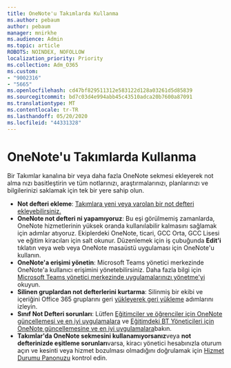 ```yaml
---
title: OneNote'u Takımlarda Kullanma
ms.author: pebaum
author: pebaum
manager: mnirkhe
ms.audience: Admin
ms.topic: article
ROBOTS: NOINDEX, NOFOLLOW
localization_priority: Priority
ms.collection: Adm_O365
ms.custom:
- "9002316"
- "5665"
ms.openlocfilehash: cd47bf829511312e583122d128a03261d5d85839
ms.sourcegitcommit: bd7c03d4e994abb45c43510adca20b7600a87091
ms.translationtype: MT
ms.contentlocale: tr-TR
ms.lasthandoff: 05/20/2020
ms.locfileid: "44331328"
---
```

# <a name="using-onenote-in-teams"></a>OneNote'u Takımlarda Kullanma

Bir Takımlar kanalına bir veya daha fazla OneNote sekmesi ekleyerek not alma nızı basitleştirin ve tüm notlarınızı, araştırmalarınızı, planlarınızı ve bilgilerinizi saklamak için tek bir yere sahip olun.

- **Not defteri ekleme**: [Takımlara yeni veya varolan bir not defteri ekleyebilirsiniz.](https://support.microsoft.com/en-us/office/add-a-onenote-notebook-to-teams-0ec78cc3-ba3b-4279-a88e-aa40af9865c2)
- **OneNote not defteri ni yapamıyoruz**: Bu eşi görülmemiş zamanlarda, OneNote hizmetlerinin yüksek oranda kullanılabilir kalmasını sağlamak için adımlar atıyoruz.  Ekiplerdeki OneNote, ticari, GCC Orta, GCC Lisesi ve eğitim kiracıları için salt okunur. Düzenlemek için iş çubuğunda **Edit'i** tıklatın veya web veya OneNote masaüstü uygulaması için OneNote'u kullanın.
- **OneNote'a erişimi yönetin**: Microsoft Teams yönetici merkezinde OneNote'a kullanıcı erişimini yönetebilirsiniz. Daha fazla bilgi için [Microsoft Teams yönetici merkezinde uygulamalarınızı yönetme'yi](https://docs.microsoft.com/MicrosoftTeams/manage-apps) okuyun.
- **Silinen gruplardan not defterlerini kurtarma**: Silinmiş bir ekibi ve içeriğini Office 365 gruplarını geri [yükleyerek geri yükleme](https://docs.microsoft.com/microsoftteams/archive-or-delete-a-team#restore-a-deleted-team) adımlarını izleyin.
- **Sınıf Not Defteri sorunları**: Lütfen [Eğitimciler ve öğrenciler için OneNote güncellemesi ve en iyi uygulamalara](https://support.office.com/article/onenote-update-and-best-practices-for-educators-and-students-dde775f0-8b06-4263-8b54-1e9ddc3dd146) ve [Eğitimdeki BT Yöneticileri için OneNote güncellemesine ve en iyi uygulamalara](https://support.office.com/article/onenote-update-and-best-practices-for-it-admins-in-education-9d78f2b2-5e25-4288-b597-b4ba463c7b46?ui=en-US&rs=en-US&ad=US)bakın.
- **Takımlar'da OneNote sekmesini kullanamıyorsanız**veya **not defterinizde eşitleme sorunları**varsa, kiracı yönetici hesabınızla oturum açın ve kesinti veya hizmet bozulması olmadığını doğrulamak için [Hizmet Durumu Panonuzu](https://docs.microsoft.com/office365/enterprise/view-service-health) kontrol edin.
